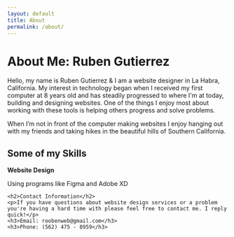 ```yaml
---
layout: default
title: About
permalink: /about/
---
```

<div class="top-container">    
    <h1>About Me: Ruben Gutierrez</h1>
    <p>Hello, my name is Ruben Gutierrez & I am a website designer in La Habra, California. My interest in technology began when I received my first computer at 8 years old and has steadily progressed to where I'm at today, building and designing websites. One of the things I enjoy most about working with these tools is helping others progress and solve problems.</p>
    <p>When I’m not in front of the computer making websites I enjoy hanging out with my friends and taking hikes in the beautiful hills of Southern California.</p>
    <h2>Some of my Skills</h2>
    <strong>Website Design</strong>
    <p>Using programs like Figma and Adobe XD</p>


    <h2>Contact Information</h2>
    <p>If you have questions about website design services or a problem you're having a hard time with please feel free to contact me. I reply quick!</p>
    <h3>Email: roobenweb@gmail.com</h3>
    <h3>Phone: (562) 475 - 8959</h3>
</div>




